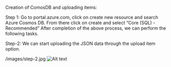 Creation of ComosDB and uploading items:

Step 1: Go to portal.azure.com, click on create new resource and search Azure Cosmos DB. From there click on create and select “Core (SQL) - Recommended”
After completion of the above process, we can perform the following tasks.

Step-2: We can start uploading the JSON data through the upload item option.

/images/step-2.jpg
![Alt text](/../main/azure-dataplatform-setup/images/step-2.png?raw=true)
